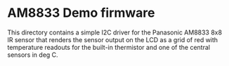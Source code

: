 # AM8833 Demo firmware
This directory contains a simple I2C driver for the Panasonic AM8833 8x8 IR sensor
that renders the sensor output on the LCD as a grid of red with temperature
readouts for the built-in thermistor and one of the central sensors in deg C.